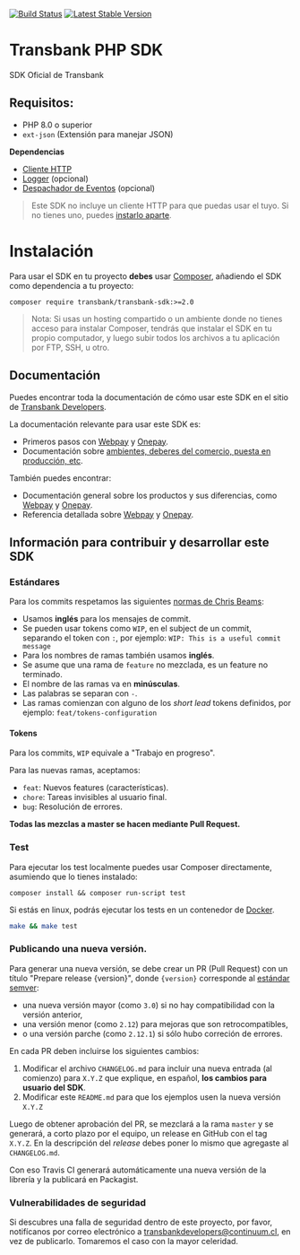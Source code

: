 [![Build Status](https://semaphoreci.com/api/v1/continuum/transbank-sdk-php/branches/master/badge.svg)](https://semaphoreci.com/continuum/transbank-sdk-php)
[![Latest Stable Version](https://poser.pugx.org/transbank/transbank-sdk/v/stable)](https://packagist.org/packages/transbank/transbank-sdk)

# Transbank PHP SDK

SDK Oficial de Transbank

## Requisitos:

* PHP 8.0 o superior
* `ext-json` (Extensión para manejar JSON)

**Dependencias**

* [Cliente HTTP](#cliente-http)
* [Logger](#logger-opcional) (opcional)
* [Despachador de Eventos](#eventos-opcional) (opcional)

> Este SDK no incluye un cliente HTTP para que puedas usar el tuyo. Si no tienes uno, puedes [instarlo aparte](#cliente-http).

# Instalación

Para usar el SDK en tu proyecto **debes** usar [Composer](https://getcomposer.org/), añadiendo el SDK como dependencia a tu proyecto:

    composer require transbank/transbank-sdk:>=2.0

> Nota: Si usas un hosting compartido o un ambiente donde no tienes acceso para instalar Composer, tendrás que instalar el SDK en tu propio computador, y luego subir todos los archivos a tu aplicación por FTP, SSH, u otro.

## Documentación 

Puedes encontrar toda la documentación de cómo usar este SDK en el sitio de [Transbank Developers](https://www.transbankdevelopers.cl).

La documentación relevante para usar este SDK es:

- Primeros pasos con [Webpay](https://www.transbankdevelopers.cl/documentacion/webpay) y [Onepay](https://www.transbankdevelopers.cl/documentacion/onepay).
- Documentación sobre [ambientes, deberes del comercio, puesta en producción, etc](https://www.transbankdevelopers.cl/documentacion/como_empezar#ambientes).
  
También puedes encontrar: 
- Documentación general sobre los productos y sus diferencias, como [Webpay](https://www.transbankdevelopers.cl/producto/webpay) y [Onepay](https://www.transbankdevelopers.cl/producto/onepay).
- Referencia detallada sobre [Webpay](https://www.transbankdevelopers.cl/referencia/webpay) y [Onepay](https://www.transbankdevelopers.cl/referencia/onepay).

## Información para contribuir y desarrollar este SDK

### Estándares

Para los commits respetamos las siguientes [normas de Chris Beams](https://chris.beams.io/posts/git-commit/):

* Usamos **inglés** para los mensajes de commit.
* Se pueden usar tokens como `WIP`, en el subject de un commit, separando el token con `:`, por ejemplo:
`WIP: This is a useful commit message`
* Para los nombres de ramas también usamos **inglés**.
* Se asume que una rama de `feature` no mezclada, es un feature no terminado.
* El nombre de las ramas va en **minúsculas**.
* Las palabras se separan con `-`.
* Las ramas comienzan con alguno de los _short lead_ tokens definidos, por ejemplo: `feat/tokens-configuration`

#### Tokens

Para los commits, `WIP` equivale a "Trabajo en progreso".

Para las nuevas ramas, aceptamos:

* `feat`: Nuevos features (características).
* `chore`: Tareas invisibles al usuario final.
* `bug`: Resolución de errores.

**Todas las mezclas a master se hacen mediante Pull Request.**

### Test

Para ejecutar los test localmente puedes usar Composer directamente, asumiendo que lo tienes instalado:

    composer install && composer run-script test

Si estás en linux, podrás ejecutar los tests en un contenedor de [Docker](https://docs.docker.com/get-docker/).

```bash
make && make test
```


### Publicando una nueva versión.

Para generar una nueva versión, se debe crear un PR (Pull Request) con un título "Prepare release {version}", donde `{version}` corresponde al [estándar semver](https://semver.org/lang/es/): 

* una nueva versión mayor (como `3.0`) si no hay compatibilidad con la versión anterior,
* una versión menor (como `2.12`) para mejoras que son retrocompatibles,
* o una versión parche (como `2.12.1`) si sólo hubo correción de errores.

En cada PR deben incluirse los siguientes cambios:

1. Modificar el archivo `CHANGELOG.md` para incluir una nueva entrada (al comienzo) para `X.Y.Z` que explique, en español, **los cambios para usuario del SDK**.
2. Modificar este `README.md` para que los ejemplos usen la nueva versión `X.Y.Z`

Luego de obtener aprobación del PR, se mezclará a la rama `master` y se generará, a corto plazo por el equipo, un release en GitHub con el tag `X.Y.Z`. En la descripción del _release_ debes poner lo mismo que agregaste al `CHANGELOG.md`.

Con eso Travis CI generará automáticamente una nueva versión de la librería y la publicará en Packagist.

### Vulnerabilidades de seguridad

Si descubres una falla de seguridad dentro de este proyecto, por favor, notifícanos por correo electrónico a transbankdevelopers@continuum.cl, en vez de publicarlo. Tomaremos el caso con la mayor celeridad. 
